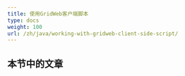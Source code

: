 ```yaml
---
title: 使用GridWeb客户端脚本
type: docs
weight: 100
url: /zh/java/working-with-gridweb-client-side-script/
---
```


## **本节中的文章**


